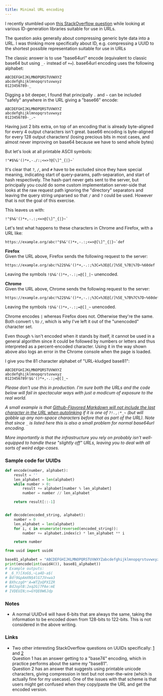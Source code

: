 ```yaml
---
title: Minimal URL encoding
---
```

I recently stumbled upon [this StackOverflow question](https://stackoverflow.com/q/10111585/118608)
while looking at various ID-generation libraries suitable for use in URLs.

The question asks generally about compressing generic byte data into a URL.
I was thinking more specifically about ID, e.g. compressing a UUID to the
shortest possible representation suitable for use in URLs

The classic answer is to use "base64url" encode (equivalent to classic base64 but using `_-` instead of `+=`).
base64url encoding uses the following alphabet:

    ABCDEFGHIJKLMNOPQRSTUVWXYZ
    abcdefghijklmnopqrstuvwxyz
    0123456789-_

Digging a bit deeper, I found that principally `.` and `~` can be included "safely" anywhere in the URL
giving a "base66" encode:

    ABCDEFGHIJKLMNOPQRSTUVWXYZ
    abcdefghijklmnopqrstuvwxyz
    0123456789-_.~

Having just 2 bits extra, on top of an encoding that is already byte-aligned for every 4 output characters isn't great.
base66 encoding is byte-aligned for every 128 output characters! (losing precious bits in most cases, and almost never
improving on base64 because we have to send whole bytes)


But let's look at all printable ASCII symbols:

    !"#$%&'()*+,-./:;<=>?@[\]^_{|}~`

It's clear that `?`, `/`, and `#` have to be excluded since they have special meaning,
indicating start of query-params, path-separation, and start of hash respectively.
The hash-part never gets sent to the server, but principally you could do
some custom implementation server-side that looks at the raw request path
ignoring the "directory" separators and leaving the query string unparsed
so that `/` and `?` could be used. However that is not the goal of this exercise.

This leaves us with:

    !"$%&'()*+,-.:;<=>@[\]^_{|}~`

Let's test what happens to these characters in Chrome and Firefox, with
a URL like:

    https://example.org/abc!"$%&'()*+,-.:;<=>@[\]^_{|}~`def


**Firefox**  
Given the URL above, Firefox sends the following request to the server:

    https://example.org/abc!%22$%&'()*+,-.:;%3C=%3E@[/]%5E_%7B|%7D~%60def

Leaving the symbols `!$%&'()*+,-.:;=@[]_|~` unencoded.


**Chrome**  
Given the URL above, Chrome sends the following request to the server:

    https://example.org/abc!%22$%&'()*+,-.:;%3C=%3E@[/]%5E_%7B%7C%7D~%60def

Leaving the symbols `!$%&'()*+,-.:;=@[]_~` unencoded.


Chrome encodes `|` whereas Firefox does not. 
Otherwise they're the same. Both convert `\` to `/`, which is why I've left it out
of the "unencoded" character set.

Even though `%` isn't encoded when it stands by itself, it cannot be used in a
general algorithm since it could be followed by numbers or letters and thus
interpreted as a percent-encoded character. Using it in the way shown above
also logs an error in the Chrome console when the page is loaded.

I give you the 81 character alphabet of "URL-kludged base81":

    ABCDEFGHIJKLMNOPQRSTUVWXYZ
    abcdefghijklmnopqrstuvwxyz
    0123456789!$&'()*+,-.:;=@[]_~

_Please don't use this in production. I'm sure both the URLs and the code below
will fail in spectacular ways with just a modicum of exposure to the real world._

_A small example is that [Github-Flavored Markdown will not include the last character
in the URL when autolinking] if it is one of `?!.,:*_~` (but will gobble up
any non-space characters before that as part of the URL).
Note that since `_` is listed here this is also a small problem for normal base64url encoding._

_More importantly is that the infrastructure you rely on probably isn't
well-equipped to handle these "slightly off" URLs, leaving you to deal with all
sorts of weird edge-cases._

[Github-Flavored Markdown will not include the last character in the URL when autolinking]: https://github.github.com/gfm/#extended-autolink-path-validation

### Sample code for UUIDs

```python
def encode(number, alphabet):
    result = ''
    len_alphabet = len(alphabet)
    while number > 0:
        result += alphabet[number % len_alphabet]
        number = number // len_alphabet

    return result[::-1]


def decode(encoded_string, alphabet):
    number = 0
    len_alphabet = len(alphabet)
    for i, c in enumerate(reversed(encoded_string)):
        number += alphabet.index(c) * len_alphabet ** i

    return number

from uuid import uuid4

base81_alphabet = "ABCDEFGHIJKLMNOPQRSTUVWXYZabcdefghijklmnopqrstuvwxyz0123456789!$&'()*+,-.:;=@[]_~"
print(encode(int(uuid4()), base81_alphabet))
# Example outputs: 
# _6_Y)[XoG$,~La4D-a$(
# Bd!9&pAmXN$4lG7JV=wa3
# BXhczgO*'A=WTZoQPXIZR
# BdJoptB:Jxq2G]7PAe:mE
# IVDEUIN;n=GYQE0W6Jdp
```

### Notes

- A normal UUIDv4 will have 6-bits that are always the same, taking the information to be encoded down from 128-bits to 122-bits.
  This is not considered in the above writing.

### Links

- Two other interesting StackOverflow questions on UUIDs specifically: [1] and [2]  
  Question 1 has an answer getting to a "base74" encoding, which in practice performs about the same my "base81".  
  Question 2 has an answer that suggests using printable unicode characters, giving compression in text but not over-the-wire (which is actually fine for my usecase). One of the issues with that scheme is that users might get confused when they copy/paste the URL and get the encoded version.  

[1]: https://stackoverflow.com/q/31297985/118608
[2]: https://stackoverflow.com/q/39262193/118608